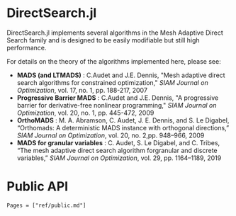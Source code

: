 # DirectSearch.jl

DirectSearch.jl implements several algorithms in the Mesh Adaptive Direct Search family and is designed to be easily modifiable but still high performance.

For details on the theory of the algorithms implemented here, please see:
- **MADS (and LTMADS)** : C.Audet and J.E. Dennis, "Mesh adaptive direct search algorithms for constrained optimization," *SIAM Journal on Optimization*, vol. 17, no. 1, pp. 188-217, 2007
- **Progressive Barrier MADS** : C.Audet and J.E. Dennis, "A progressive barrier for derivative-free nonlinear programming," *SIAM Journal on Optimization*, vol. 20, no. 1, pp. 445-472, 2009
- **OrthoMADS** : M. A. Abramson, C. Audet, J. E. Dennis, and S. Le Digabel, “Orthomads: A deterministic MADS instance with orthogonal directions,” *SIAM Journal on Optimization*, vol. 20, no. 2,pp. 948–966, 2009
- **MADS for granular variables** : C.  Audet,  S.  Le  Digabel,  and  C.  Tribes,  “The  mesh  adaptive  direct  search  algorithm  forgranular and discrete variables,” *SIAM Journal on Optimization*, vol. 29, pp. 1164–1189, 2019

# Public API
```@index
Pages = ["ref/public.md"]
```
